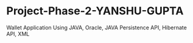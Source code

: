 # Project-Phase-2-YANSHU-GUPTA
Wallet Application Using JAVA, Oracle, JAVA Persistence API, Hibernate API, XML



